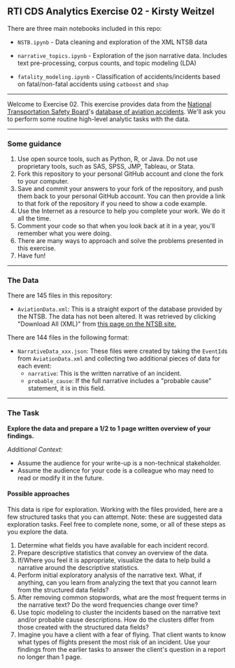 ## RTI CDS Analytics Exercise 02 - Kirsty Weitzel


There are three main notebooks included in this repo:

- `NSTB.ipynb` - Data cleaning and exploration of the XML NTSB data

- `narrative_topics.ipynb` - Exploration of the json narrative data. Includes text pre-processing, corpus counts, and topic modeling (LDA)

- `fatality_modeling.ipynb` - Classification of accidents/incidents based on fatal/non-fatal accidents using `catboost` and `shap`


--------

Welcome to Exercise 02. This exercise provides data from the [National Transportation Safety Board](http://www.ntsb.gov/Pages/default.aspx)'s [database of aviation accidents](http://www.ntsb.gov/_layouts/ntsb.aviation/index.aspx). We'll ask you to perform some routine high-level analytic tasks with the data. 

----

### Some guidance

1. Use open source tools, such as Python, R, or Java. Do not use proprietary tools, such as SAS, SPSS, JMP, Tableau, or Stata. 
2. Fork this repository to your personal GitHub account and clone the fork to your computer.
3. Save and commit your answers to your fork of the repository, and push them back to your personal GitHub account. You can then provide a link to that fork of the repository if you need to show a code example.
4. Use the Internet as a resource to help you complete your work. We do it all the time.
5. Comment your code so that when you look back at it in a year, you'll remember what you were doing.
6. There are many ways to approach and solve the problems presented in this exercise.
7. Have fun!

----

### The Data

There are 145 files in this repository:

- `AviationData.xml`: This is a straight export of the database provided by the NTSB. The data has not been altered. It was retrieved by clicking "Download All (XML)" from [this page on the NTSB site.](http://www.ntsb.gov/_layouts/ntsb.aviation/index.aspx)

There are 144 files in the following format:

- `NarrativeData_xxx.json`: These files were created by taking the `EventId`s from `AviationData.xml` and collecting two additional pieces of data for each event: 
  - `narrative`: This is the written narrative of an incident.
  - `probable_cause`: If the full narrative includes a "probable cause" statement, it is in this field. 

----

### The Task

**Explore the data and prepare a 1/2 to 1 page written overview of your findings.**

_Additional Context:_

* Assume the audience for your write-up is a non-technical stakeholder. 
* Assume the audience for your code is a colleague who may need to read or modify it in the future. 

#### Possible approaches

This data is ripe for exploration. Working with the files provided, here are a few structured tasks that you can attempt. Note: these are suggested data exploration tasks. Feel free to complete none, some, or all of these steps as you explore the data.

1. Determine what fields you have available for each incident record.
2. Prepare descriptive statistics that convey an overview of the data.
3. If/Where you feel it is appropriate, visualize the data to help build a narrative around the descriptive statistics.
4. Perform initial exploratory analysis of the narrative text. What, if anything, can you learn from analyzing the text that you cannot learn from the structured data fields?
5. After removing common stopwords, what are the most frequent terms in the narrative text? Do the word frequencies change over time?
6. Use topic modeling to cluster the incidents based on the narrative text and/or probable cause descriptions. How do the clusters differ from those created with the structured data fields?
7. Imagine you have a client with a fear of flying. That client wants to know what types of flights present the most risk of an incident. Use your findings from the earlier tasks to answer the client's question in a report no longer than 1 page.
